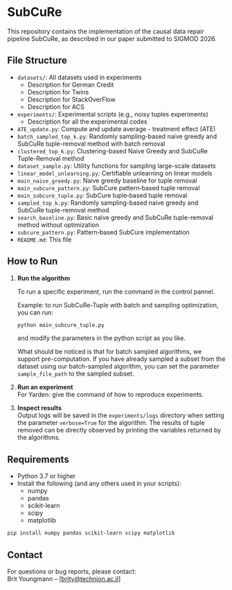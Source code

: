 # SubCuRe

This repository contains the implementation of the causal data repair pipeline SubCuRe, as described in our paper submitted to SIGMOD 2026.

## File Structure

- `datasets/`: All datasets used in experiments
    - Description for German Credit
    - Description for Twins
    - Description for StackOverFlow
    - Description for ACS
- `experiments/`: Experimental scripts (e.g., noisy tuples experiments)
    - Description for all the experimental codes
- `ATE_update.py`: Compute and update average - treatment effect (ATE)
- `batch_sampled_top_k.py`: Randomly sampling-based naive greedy and SubCuRe tuple-removal method with batch removal
- `clustered_top_k.py`: Clustering-based Naive Greedy and SubCuRe Tuple-Removal method
- `dataset_sample.py`: Utility functions for sampling large-scale datasets
- `linear_model_unlearning.py`: Certifiable unlearning on linear models
- `main_naive_greedy.py`: Naive greedy baseline for tuple removal
- `main_subcure_pattern.py`: SubCure pattern‐based tuple removal
- `main_subcure_tuple.py`: SubCure tuple‐based tuple removal
- `sampled_top_k.py`: Randomly sampling-based naive greedy and SubCuRe tuple-removal method
- `search_baseline.py`: Basic naive greedy and SubCuRe tuple-removal method without optimization
- `subcure_pattern.py`: Pattern‐based SubCure implementation
- `README.md`: This file

## How to Run
1. **Run the algorithm**
   
    To run a specific experiment, run the command in the control pannel.
    
    Example: to run SubCuRe-Tuple with batch and sampling optimization, you can run:
    ```bash
    python main_subcure_tuple.py
    ```
    and modify the parameters in the python script as you like.

    What should be noticed is that for batch sampled algorithms, we support pre-computation. If you have already sampled a subset from the dataset using our batch-sampled algorithm, you can set the parameter `sample_file_path` to the sampled subset.

2. **Run an experiment**  
   For Yarden: give the command of how to reproduce experiments.

4. **Inspect results**  
   Output logs will be saved in the `experiments/logs` directory when setting the parameter `verbose=True` for the algorithm. The results of tuple removed can be directly observed by printing the variables returned by the algorithms. 

## Requirements

- Python 3.7 or higher  
- Install the following (and any others used in your scripts):
  - numpy  
  - pandas  
  - scikit-learn  
  - scipy  
  - matplotlib

```bash
pip install numpy pandas scikit-learn scipy matplotlib
```

## Contact

For questions or bug reports, please contact:  
Brit Youngmann – [brity@technion.ac.il]  
